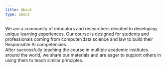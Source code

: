 ```yaml
---
title: About
type: about
---
```


We are a community of educators and researchers devoted to developing unique learning experiences. Our course is designed for students and professionals coming from computer/data science and law to build their Responsible AI competencies.
<br/>
After successfully teaching the course in multiple academic institutes around the world, we share our materials and are eager to support others in using them to teach similar principles.
